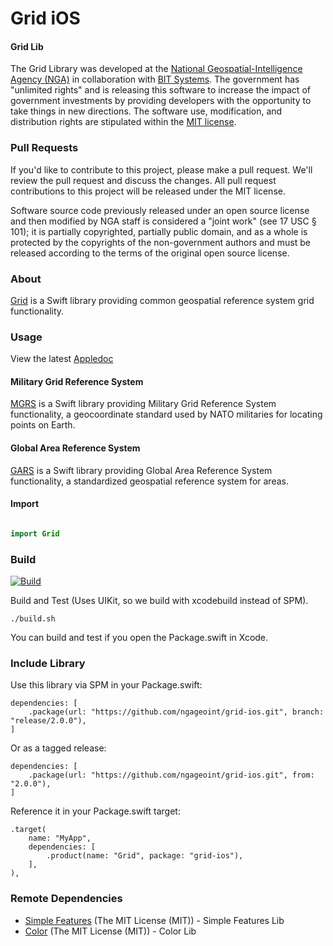 # Grid iOS

#### Grid Lib ####

The Grid Library was developed at the [National Geospatial-Intelligence Agency (NGA)](http://www.nga.mil/) in collaboration with [BIT Systems](https://www.caci.com/bit-systems/). The government has "unlimited rights" and is releasing this software to increase the impact of government investments by providing developers with the opportunity to take things in new directions. The software use, modification, and distribution rights are stipulated within the [MIT license](http://choosealicense.com/licenses/mit/).

### Pull Requests ###
If you'd like to contribute to this project, please make a pull request. We'll review the pull request and discuss the changes. All pull request contributions to this project will be released under the MIT license.

Software source code previously released under an open source license and then modified by NGA staff is considered a "joint work" (see 17 USC § 101); it is partially copyrighted, partially public domain, and as a whole is protected by the copyrights of the non-government authors and must be released according to the terms of the original open source license.

### About ###

[Grid](http://ngageoint.github.io/grid-ios/) is a Swift library providing common geospatial reference system grid functionality.

### Usage ###

View the latest [Appledoc](http://ngageoint.github.io/grid-ios/docs/api/)

#### Military Grid Reference System ####

[MGRS](https://github.com/ngageoint/mgrs-ios) is a Swift library providing Military Grid Reference System functionality, a geocoordinate standard used by NATO militaries for locating points on Earth.

#### Global Area Reference System ####

[GARS](https://github.com/ngageoint/gars-ios) is a Swift library providing Global Area Reference System functionality, a standardized geospatial reference system for areas.

#### Import ####

```swift

import Grid

```

### Build ###

[![Build](https://github.com/ngageoint/grid-ios/workflows/Build/badge.svg)](https://github.com/ngageoint/grid-ios/actions/workflows/build.yml)

Build and Test (Uses UIKit, so we build with xcodebuild instead of SPM).

    ./build.sh
    
You can build and test if you open the Package.swift in Xcode.

### Include Library ###

Use this library via SPM in your Package.swift:

    dependencies: [
        .package(url: "https://github.com/ngageoint/grid-ios.git", branch: "release/2.0.0"),
    ]
    
Or as a tagged release:

    dependencies: [
        .package(url: "https://github.com/ngageoint/grid-ios.git", from: "2.0.0"),
    ]

Reference it in your Package.swift target:

    .target(
        name: "MyApp",
        dependencies: [
            .product(name: "Grid", package: "grid-ios"),
        ],
    ),

### Remote Dependencies ###

* [Simple Features](https://github.com/ngageoint/simple-features-ios) (The MIT License (MIT)) - Simple Features Lib
* [Color](https://github.com/ngageoint/color-ios) (The MIT License (MIT)) - Color Lib
